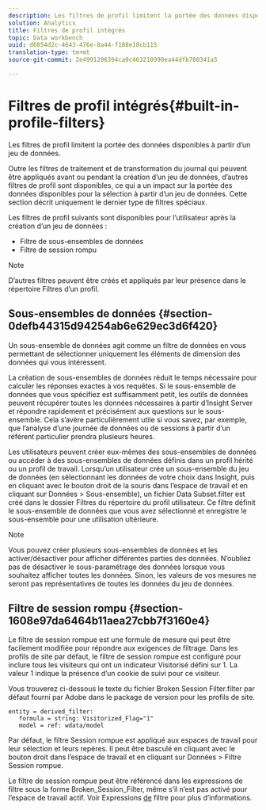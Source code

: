 ```yaml
---
description: Les filtres de profil limitent la portée des données disponibles à partir d’un jeu de données.
solution: Analytics
title: Filtres de profil intégrés
topic: Data workbench
uuid: d6854d2c-4643-476e-8a44-f188e18cb115
translation-type: tm+mt
source-git-commit: 2e4991206394ca0c463210990ea44dfb700341a5

---
```



# Filtres de profil intégrés{#built-in-profile-filters}

Les filtres de profil limitent la portée des données disponibles à partir d’un jeu de données.

Outre les filtres de traitement et de transformation du journal qui peuvent être appliqués avant ou pendant la création d’un jeu de données, d’autres filtres de profil sont disponibles, ce qui a un impact sur la portée des données disponibles pour la sélection à partir d’un jeu de données. Cette section décrit uniquement le dernier type de filtres spéciaux.

Les filtres de profil suivants sont disponibles pour l’utilisateur après la création d’un jeu de données :

* Filtre de sous-ensembles de données
* Filtre de session rompu

>[!NOTE]
>
>D’autres filtres peuvent être créés et appliqués par leur présence dans le répertoire Filtres d’un profil.

## Sous-ensembles de données {#section-0defb44315d94254ab6e629ec3d6f420}

Un sous-ensemble de données agit comme un filtre de données en vous permettant de sélectionner uniquement les éléments de dimension des données qui vous intéressent.

La création de sous-ensembles de données réduit le temps nécessaire pour calculer les réponses exactes à vos requêtes. Si le sous-ensemble de données que vous spécifiez est suffisamment petit, les outils de données peuvent récupérer toutes les données nécessaires à partir d’Insight Server et répondre rapidement et précisément aux questions sur le sous-ensemble. Cela s’avère particulièrement utile si vous savez, par exemple, que l’analyse d’une journée de données ou de sessions à partir d’un référent particulier prendra plusieurs heures.

Les utilisateurs peuvent créer eux-mêmes des sous-ensembles de données ou accéder à des sous-ensembles de données définis dans un profil hérité ou un profil de travail. Lorsqu’un utilisateur crée un sous-ensemble du jeu de données (en sélectionnant les données de votre choix dans Insight, puis en cliquant avec le bouton droit de la souris dans l’espace de travail et en cliquant sur Données > Sous-ensemble), un fichier Data Subset.filter est créé dans le dossier Filtres du répertoire du profil utilisateur. Ce filtre définit le sous-ensemble de données que vous avez sélectionné et enregistre le sous-ensemble pour une utilisation ultérieure.

>[!NOTE]
>
>Vous pouvez créer plusieurs sous-ensembles de données et les activer/désactiver pour afficher différentes parties des données. N’oubliez pas de désactiver le sous-paramétrage des données lorsque vous souhaitez afficher toutes les données. Sinon, les valeurs de vos mesures ne seront pas représentatives de toutes les données du jeu de données.

## Filtre de session rompu {#section-1608e97da6464b11aea27cbb7f3160e4}

Le filtre de session rompue est une formule de mesure qui peut être facilement modifiée pour répondre aux exigences de filtrage. Dans les profils de site par défaut, le filtre de session rompue est configuré pour inclure tous les visiteurs qui ont un indicateur Visitorisé défini sur 1. La valeur 1 indique la présence d’un cookie de suivi pour ce visiteur.

Vous trouverez ci-dessous le texte du fichier Broken Session Filter.filter par défaut fourni par Adobe dans le package de version pour les profils de site.

```
entity = derived_filter:
   formula = string: Visitorized_Flag="1"
   model = ref: wdata/model
```

Par défaut, le filtre Session rompue est appliqué aux espaces de travail pour leur sélection et leurs repères. Il peut être basculé en cliquant avec le bouton droit dans l’espace de travail et en cliquant sur Données > Filtre Session rompue.

Le filtre de session rompue peut être référencé dans les expressions de filtre sous la forme Broken_Session_Filter, même s’il n’est pas activé pour l’espace de travail actif. Voir Expressions [de](https://docs.adobe.com/content/help/en/data-workbench/using/client/t-open-ins.html#Syntax_for_Identifiers) filtre pour plus d’informations.
